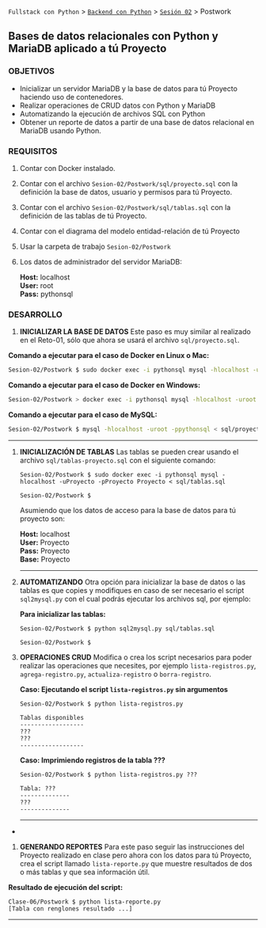 `Fullstack con Python` > [`Backend con Python`](../../Readme.md) > [`Sesión 02`](../Readme.md) > Postwork
## Bases de datos relacionales con Python y MariaDB aplicado a tú Proyecto

### OBJETIVOS
- Inicializar un servidor MariaDB y la base de datos para tú Proyecto haciendo uso de contenedores.
- Realizar operaciones de CRUD datos con Python y MariaDB
- Automatizando la ejecución de archivos SQL con Python
- Obtener un reporte de datos a partir de una base de datos relacional en MariaDB usando Python.

### REQUISITOS
1. Contar con Docker instalado.
1. Contar con el archivo `Sesion-02/Postwork/sql/proyecto.sql` con la definición la base de datos, usuario y permisos para tú Proyecto.
1. Contar con el archivo `Sesion-02/Postwork/sql/tablas.sql` con la definición de las tablas de tú Proyecto.
1. Contar con el diagrama del modelo entidad-relación de tú Proyecto
1. Usar la carpeta de trabajo `Sesion-02/Postwork`
1. Los datos de administrador del servidor MariaDB:

   __Host:__ localhost<br />
   __User:__ root<br />
   __Pass:__ pythonsql

### DESARROLLO
1. __INICIALIZAR LA BASE DE DATOS__ Este paso es muy similar al realizado en el Reto-01, sólo que ahora se usará el archivo `sql/proyecto.sql`.

  __Comando a ejecutar para el caso de Docker en Linux o Mac:__
  ```sh
  Sesion-02/Postwork $ sudo docker exec -i pythonsql mysql -hlocalhost -uroot -ppythonsql < sql/proyecto.sql  
  ```

  __Comando a ejecutar para el caso de Docker en Windows:__
  ```sh
  Sesion-02/Postwork > docker exec -i pythonsql mysql -hlocalhost -uroot -ppythonsql < sql/proyecto.sql  
  ```

  __Comando a ejecutar para el caso de MySQL:__
  ```sh
  Sesion-02/Postwork $ mysql -hlocalhost -uroot -ppythonsql < sql/proyecto.sql  
  ```
  ***

1. __INICIALIZACIÓN DE TABLAS__ Las tablas se pueden crear usando el archivo `sql/tablas-proyecto.sql` con el siguiente comando:

   ```console
   Sesion-02/Postwork $ sudo docker exec -i pythonsql mysql -hlocalhost -uProyecto -pProyecto Proyecto < sql/tablas.sql

   Sesion-02/Postwork $
   ```
   Asumiendo que los datos de acceso para la base de datos para tú proyecto son:

   __Host:__ localhost<br />
   __User:__ Proyecto<br />
   __Pass:__ Proyecto<br />
   __Base:__ Proyecto   
   ***

1. __AUTOMATIZANDO__ Otra opción para inicializar la base de datos o las tablas es que copies y modifiques en caso de ser necesario el script `sql2mysql.py` con el cual podrás ejecutar los archivos sql, por ejemplo:

   __Para inicializar las tablas:__
   ```console
   Sesion-02/Postwork $ python sql2mysql.py sql/tablas.sql

   Sesion-02/Postwork $
   ```

1. __OPERACIONES CRUD__ Modifica o crea los script necesarios para poder realizar las operaciones que necesites, por ejemplo `lista-registros.py`, `agrega-registro.py`, `actualiza-registro` o `borra-registro`.

   __Caso: Ejecutando el script `lista-registros.py` sin argumentos__

   ```console
   Sesion-02/Postwork $ python lista-registros.py

   Tablas disponibles
   ------------------
   ???
   ???
   ------------------
   ```

   __Caso: Imprimiendo registros de la tabla ???__

   ```console
   Sesion-02/Postwork $ python lista-registros.py ???

   Tabla: ???
   --------------
   ???
   --------------
   ```
   ***
-
1. __GENERANDO REPORTES__ Para este paso seguir las instrucciones del Proyecto realizado en clase pero ahora con los datos para tú Proyecto, crea el script llamado `lista-reporte.py` que muestre resultados de dos o más tablas y que sea información útil.

  __Resultado de ejecución del script:__
  ```console
  Clase-06/Postwork $ python lista-reporte.py
  [Tabla con renglones resultado ...]
  ```
  ***
